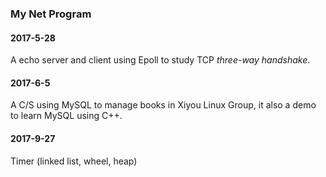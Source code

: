 ### My Net Program

#### 2017-5-28
A echo server and client using Epoll to study TCP *three-way handshake*.
#### 2017-6-5
A C/S using MySQL to manage books in Xiyou Linux Group, it also a demo to learn MySQL using C++.  
#### 2017-9-27
Timer (linked list, wheel, heap)
